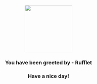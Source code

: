 <p align="center">
            <img src="https://raw.githubusercontent.com/PokeAPI/sprites/master/sprites/pokemon/627.png" width="150" height="150">
          </p>
          <h3 align="center">You have been greeted by - <b>Rufflet</b></h3>
          <h3 align="center">Have a nice day!</h3>
        